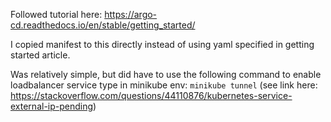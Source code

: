 

Followed tutorial here: https://argo-cd.readthedocs.io/en/stable/getting_started/

I copied manifest to this directly instead of using yaml specified in getting started article.

Was relatively simple, but did have to use the following command to enable loadbalancer service type in minikube env:
`minikube tunnel`  (see link here: https://stackoverflow.com/questions/44110876/kubernetes-service-external-ip-pending)
